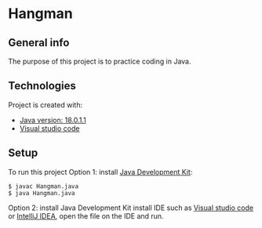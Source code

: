 # Hangman
## General info
The purpose of this project is to practice coding in Java.
	
## Technologies
Project is created with:
* [Java version: 18.0.1.1](https://www.oracle.com/java/technologies/javase/jdk18-archive-downloads.html)
* [Visual studio code](https://code.visualstudio.com/download)
	
## Setup
To run this project
Option 1: install [Java Development Kit](https://www.oracle.com/java/technologies/javase/jdk18-archive-downloads.html):

```
$ javac Hangman.java
$ java Hangman.java
```
Option 2: 
install Java Development Kit
install IDE such as [Visual studio code](https://code.visualstudio.com/download) or [IntelliJ IDEA](https://www.jetbrains.com/idea/download/#section=windows), open the file on the IDE and run.
